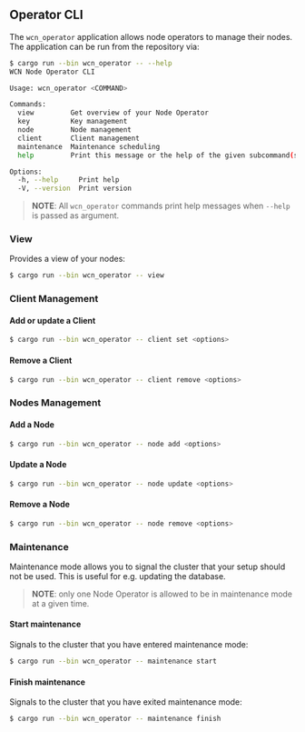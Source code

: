 ## Operator CLI

The `wcn_operator` application allows node operators to manage their nodes. The application can be run from the repository via:

```bash
$ cargo run --bin wcn_operator -- --help
WCN Node Operator CLI

Usage: wcn_operator <COMMAND>

Commands:
  view         Get overview of your Node Operator
  key          Key management
  node         Node management
  client       Client management
  maintenance  Maintenance scheduling
  help         Print this message or the help of the given subcommand(s)

Options:
  -h, --help     Print help
  -V, --version  Print version
```

> **NOTE**: All `wcn_operator` commands print help messages when `--help` is passed as argument.

### View

Provides a view of your nodes:

```bash
$ cargo run --bin wcn_operator -- view
```

### Client Management

#### Add or update a Client

```bash
$ cargo run --bin wcn_operator -- client set <options>
```

#### Remove a Client

```bash
$ cargo run --bin wcn_operator -- client remove <options>
```

### Nodes Management

#### Add a Node

```bash
$ cargo run --bin wcn_operator -- node add <options>
```

#### Update a Node

```bash
$ cargo run --bin wcn_operator -- node update <options>
```

#### Remove a Node

```bash
$ cargo run --bin wcn_operator -- node remove <options>
```

### Maintenance

Maintenance mode allows you to signal the cluster that your setup should not be used. This is useful for e.g. updating the database.

> **NOTE**: only one Node Operator is allowed to be in maintenance mode at a given time.

#### Start maintenance

Signals to the cluster that you have entered maintenance mode:

```bash
$ cargo run --bin wcn_operator -- maintenance start
```

#### Finish maintenance

Signals to the cluster that you have exited maintenance mode:

```bash
$ cargo run --bin wcn_operator -- maintenance finish
```
